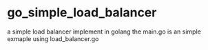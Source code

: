 # go_simple_load_balancer
a simple load balancer implement in golang
the main.go is an simple exmaple using load_balancer.go
